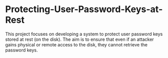 # Protecting-User-Password-Keys-at-Rest
This project focuses on developing a system to protect user password keys stored at rest (on the disk). The aim is to ensure that even if an attacker gains physical or remote access to the disk, they cannot retrieve the password keys.
